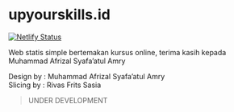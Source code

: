 # upyourskills.id
[![Netlify Status](https://api.netlify.com/api/v1/badges/2c9bb64d-a151-4d11-8113-04d398121634/deploy-status)](https://app.netlify.com/sites/upyourskillsid/deploys)

Web statis simple bertemakan kursus online, terima kasih kepada Muhammad Afrizal Syafa’atul Amry

Design by   : Muhammad Afrizal Syafa’atul Amry
<br>
Slicing by  : Rivas Frits Sasia

> UNDER DEVELOPMENT